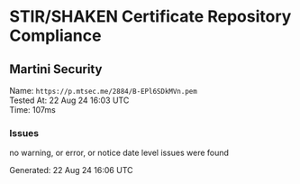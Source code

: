 # STIR/SHAKEN Certificate Repository Compliance

## Martini Security

Name: `https://p.mtsec.me/2884/B-EPl6SDkMVn.pem`\
Tested At: 22 Aug 24 16:03 UTC\
Time: 107ms

### Issues

no warning, or error, or notice date level issues were found

Generated: 22 Aug 24 16:06 UTC